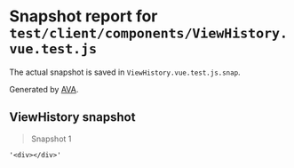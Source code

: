 # Snapshot report for `test/client/components/ViewHistory.vue.test.js`

The actual snapshot is saved in `ViewHistory.vue.test.js.snap`.

Generated by [AVA](https://ava.li).

## ViewHistory snapshot

> Snapshot 1

    '<div></div>'

